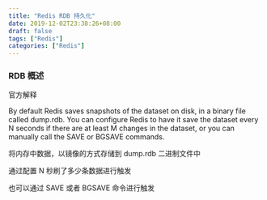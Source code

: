 ```yaml
---
title: "Redis RDB 持久化"
date: 2019-12-02T23:38:26+08:00
draft: false
tags: ["Redis"]
categories: ["Redis"]
---
```


### RDB 概述

官方解释

By default Redis saves snapshots of the dataset on disk, in a binary file called dump.rdb. 
You can configure Redis to have it save the dataset every N seconds 
if there are at least M changes in the dataset, 
or you can manually call the SAVE or BGSAVE commands.

将内存中数据，以镜像的方式存储到 dump.rdb 二进制文件中

通过配置 N 秒刷了多少条数据进行触发

也可以通过 SAVE 或者 BGSAVE 命令进行触发

